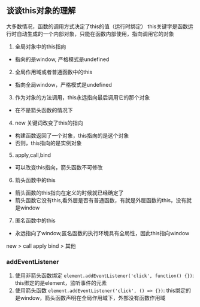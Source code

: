 ## 谈谈this对象的理解
大多数情况，函数的调用方式决定了this的值（运行时绑定）
this关键字是函数运行时自动生成的一个内部对象，只能在函数内部使用，指向调用它的对象

1. 全局对象中的this指向
  - 指向的是window, 严格模式是undefined
2. 全局作用域或者普通函数中的this
  - 指向全局window，严格模式是undefined
3. 作为对象的方法调用，this永远指向最后调用它的那个对象
  - 在不是箭头函数的情况下
4. new 关键词改变了this的指向
  - 构建函数返回了一个对象，this指向的是这个对象
  - 否则，this指向的是实例对象
5. apply,call,bind
  - 可以改变this指向，箭头函数不可修改
6. 箭头函数中的this
  - 箭头函数的this指向在定义的时候就已经确定了
  - 箭头函数它没有this,看外层是否有普通函数，有就是外层函数的this，没有就是window
7. 匿名函数中的this
  - 永远指向了window,匿名函数的执行环境具有全局性，因此this指向window

new > call apply bind > 其他

### addEventListener
1. 使用非箭头函数绑定
`element.addEventListener('click', function() {})`: this绑定的是element，监听事件的元素
2. 使用箭头函数
`element.addEventListener('click', () => {})`: this绑定的是window，箭头函数声明在全局作用域下，外部没有函数作用域